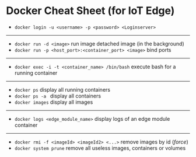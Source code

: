 # Docker Cheat Sheet (for IoT Edge)

- `docker login -u <username> -p <password> <Loginserver>`

--------

- `docker run -d <image>` run image detached image (in the background)
- `docker run -p <host_port>:<container_port> <image>` bind ports 

-------------

- `docker exec -i -t <container_name> /bin/bash` execute bash for a running container

-------------

- `docker ps` display all running containers
- `docker ps -a ` display all containers
- `docker images` display all images

-------------

- `docker logs <edge_module_name>` display logs of an edge module container

----------

- `docker rmi -f <imageId> <imageId2> <...>` remove images by id (*force*)
- `docker system prune` remove all useless images, containers or volumes  
